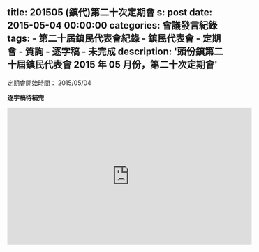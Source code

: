 title: 201505 (鎮代)第二十次定期會
s: post
date: 2015-05-04 00:00:00
categories: 會議發言紀錄
tags:
    - 第二十屆鎮民代表會紀錄
    - 鎮民代表會
    - 定期會
    - 質詢
    - 逐字稿
    - 未完成
description: '頭份鎮第二十屆鎮民代表會 2015 年 05 月份，第二十次定期會'
---

<style>
.hint {
    color: #BBB;
}
.li {
    color: #088A85;
}

.district {
    color: #8A2908;
}

.representative {
    color: #D7DF01;
}
</style>

定期會開始時間： 2015/05/04

**逐字稿待補完**

<iframe width="560" height="315" src="https://www.youtube.com/embed/0mQs7Xx1UyI" frameborder="0" allow="autoplay; encrypted-media" allowfullscreen></iframe>
